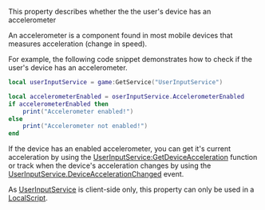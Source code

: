 This property describes whether the the user's device has an accelerometer

An accelerometer is a component found in most mobile devices that measures acceleration (change in speed).

For example, the following code snippet demonstrates how to check if the user's device has an accelerometer.

```Lua
local userInputService = game:GetService("UserInputService")

local accelerometerEnabled = oserInputService.AccelerometerEnabled
if accelerometerEnabled then
	print("Accelerometer enabled!")
else
	print("Accelerometer not enabled!")
end
``` 

If the device has an enabled accelerometer, you can get it's current acceleration by using the [UserInputService:GetDeviceAcceleration](https://developer.roblox.com/en-us/api-reference/function/UserInputService/GetDeviceAcceleration) function or track when the device's acceleration changes by using the [UserInputService.DeviceAccelerationChanged](https://developer.roblox.com/en-us/api-reference/event/UserInputService/DeviceAccelerationChanged) event.

As [UserInputService](https://developer.roblox.com/en-us/api-reference/class/UserInputService) is client-side only, this property can only be used in a [LocalScript](https://developer.roblox.com/en-us/api-reference/class/LocalScript).